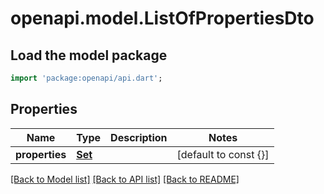 # openapi.model.ListOfPropertiesDto

## Load the model package
```dart
import 'package:openapi/api.dart';
```

## Properties
Name | Type | Description | Notes
------------ | ------------- | ------------- | -------------
**properties** | [**Set<PropertyStubDto>**](PropertyStubDto.md) |  | [default to const {}]

[[Back to Model list]](../README.md#documentation-for-models) [[Back to API list]](../README.md#documentation-for-api-endpoints) [[Back to README]](../README.md)


